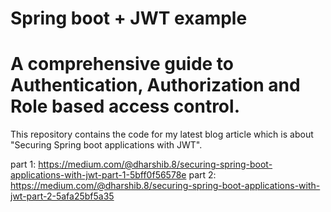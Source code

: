# Spring boot + JWT example

# A comprehensive guide to Authentication, Authorization and Role based access control.

This repository contains the code for my latest blog article which is about "Securing Spring boot applications with JWT".

part 1: https://medium.com/@dharshib.8/securing-spring-boot-applications-with-jwt-part-1-5bff0f56578e
part 2: https://medium.com/@dharshib.8/securing-spring-boot-applications-with-jwt-part-2-5afa25bf5a35
